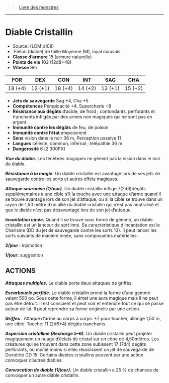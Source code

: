 ﻿> [Livre des monstres](tome_of_beasts.md)

---

# Diable Cristallin

- Source: (LDM p108)
-  Fiélon (diable) de taille Moyenne (M), loyal mauvais
- **Classe d’armure** 15 (armure naturelle)
- **Points de vie** 102 (12d8+48)
- **Vitesse** 9m

|FOR|DEX|CON|INT|SAG|CHA|
|---|---|---|---|---|---|
|18 (+4)|12 (+1)|18 (+4)|14 (+2)|13 (+1)|15 (+2)|

- **Jets de sauvegarde** Sag +4, Cha +5
- **Compétences** Perspicacité +4, Supercherie +8
- **Résistance aux dégâts** d’acide, de froid ; contondants, perforants et tranchants infligés par des armes non magiques qui ne sont pas en argent
- **Immunité contre les dégâts** de feu, de poison
- **Immunité contre l’état** empoisonné
- **Sens** vision dans le noir 36 m, Perception passive 11
- **Langues** céleste, commun, infernal ; télépathie 36 m
- **Dangerosité** 6 (2 300PX)

**_Vue du diable._** Les ténèbres magiques ne gênent pas la vision dans le noir du diable.

**_Résistance à la magie._** Un diable cristallin est avantagé lors de ses jets de sauvegarde contre les sorts et autres effets magiques.

**_Attaque sournoise (1/tour)._** Un diable cristallin inflige 7(2d6)dégâts supplémentaires à une cible s’il la touche avec une attaque d’arme quand il se trouve avantagé lors de son jet d’attaque, ou si la cible se trouve dans un rayon de 1,50 mètre d’un allié du diable cristallin qui n’est pas neutralisé et que le diable n’est pas désavantagé lors de son jet d’attaque.

**_Incantation innée._** Quand il se trouve sous forme de gemme, un diable cristallin est un lanceur de sort inné. Sa caractéristique d’incantation est le Charisme (DD du jet de sauvegarde contre les sorts 13). Il peut lancer les sorts suivants de manière innée, sans composantes matérielles:

**2/jour :** injonction

**1/jour:** suggestion

## ACTIONS

**_Attaques multiples._** Le diable porte deux attaques de griffes.

**_Escarboucle perfide._** Le diable cristallin prend la forme d’une gemme valant 500 po. Sous cette forme, il émet une aura magique mais il ne peut pas être détruit. Il est conscient et peut voir et entendre tout ce qui se passe autour de lui. Il peut reprendre sa forme originelle par une action.

**_Griffes_** . Attaque d’arme au corps à corps: +7 pour toucher, allonge 1,50 m, une cible. Touché: 11 (2d6+4) dégâts tranchants.

**_Aspersion cristalline (Recharge 5–6)._** Un diable cristallin peut projeter magiquement un nuage d’éclats de cristal sur un cône de 4,50mètres. Les créatures qui se trouvent dans cette zone subissent 17 (7d4) dégâts perforants, ou moitié moins si elles réussissent un jet de sauvegarde de Dextérité DD 15.
Certains diables cristallins peuvent par une action convoquer d’autres diables.

**_Convocation de diable (1/jour)._** Un diable cristallin a 25 % de chances de convoquer un autre diable cristallin.

